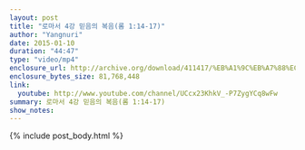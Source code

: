```yaml
---
layout: post
title: "로마서 4강 믿음의 복음(롬 1:14-17)"
author: "Yangnuri"
date: 2015-01-10
duration: "44:47"
type: "video/mp4"
enclosure_url: http://archive.org/download/411417/%EB%A1%9C%EB%A7%88%EC%84%9C%204%EA%B0%95%20%EB%AF%BF%EC%9D%8C%EC%9D%98%20%EB%B3%B5%EC%9D%8C%28%EB%A1%AC1_14-17%29.mp4
enclosure_bytes_size: 81,768,448 
link:
  youtube: http://www.youtube.com/channel/UCcx23KhkV_-P7ZygYCq8wFw
summary: 로마서 4강 믿음의 복음(롬 1:14-17)
show_notes:
---
```


{% include post_body.html %}
